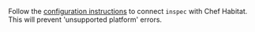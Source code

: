 
Follow the [configuration instructions](https://github.com/inspec/inspec-habitat#configuring-inspec-to-reach-habitat) to connect `inspec` with Chef Habitat. This will prevent 'unsupported platform' errors.
